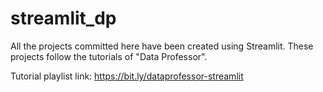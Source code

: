 # streamlit_dp

All the projects committed here have been created using Streamlit. 
These projects follow the tutorials of "Data Professor".

Tutorial playlist link: https://bit.ly/dataprofessor-streamlit


